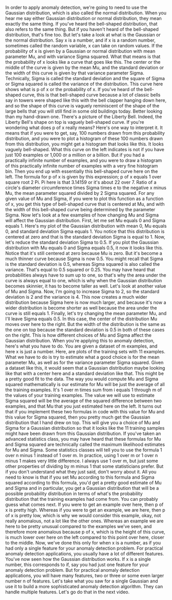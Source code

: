 In order to apply anomaly detection, we're going to need to use the Gaussian distribution, which is also called the normal distribution. When you hear me say either Gaussian distribution or normal distribution, they mean exactly the same thing. If you've heard the bell-shaped distribution, that also refers to the same thing. But if you haven't heard of the bell-shaped distribution, that's fine too. But let's take a look at what is the Gaussian or the normal distribution. Say x is a number, and if x is a random number, sometimes called the random variable, x can take on random values. If the probability of x is given by a Gaussian or normal distribution with mean parameter Mu, and with variance Sigma squared. What that means is that the probability of x looks like a curve that goes like this. The center or the middle of the curve is given by the mean Mu, and the standard deviation or the width of this curve is given by that variance parameter Sigma. Technically, Sigma is called the standard deviation and the square of Sigma or Sigma squared is called the variance of the distribution. This curve here shows what is p of x or the probability of x. If you've heard of the bell-shaped curve, this is that bell-shaped curve because a lot of classic bells say in towers were shaped like this with the bell clapper hanging down here, and so the shape of this curve is vaguely reminiscent of the shape of the large bells that you will still find in some old buildings today. Better looking than my hand-drawn one. There's a picture of the Liberty Bell. Indeed, the Liberty Bell's shape on top is vaguely bell-shaped curve. If you're wondering what does p of x really means? Here's one way to interpret it. It means that if you were to get, say, 100 numbers drawn from this probability distribution, and you were to plot a histogram of these 100 numbers drawn from this distribution, you might get a histogram that looks like this. It looks vaguely bell-shaped. What this curve on the left indicates is not if you have just 100 examples or 1,000 or a million or a billion. But if you had a practically infinite number of examples, and you were to draw a histogram of this practically infinite number of examples with a very fine histogram bin. Then you end up with essentially this bell-shaped curve here on the left. The formula for p of x is given by this expression; p of x equals 1 over square root 2 Pi. Pi here is that 3.14159 or it's about 22 over 7. Ratio of a circle's diameter circumference times Sigma times e to the negative x minus Mu, the mean parameter squared divided by 2 Sigma squared. For any given value of Mu and Sigma, if you were to plot this function as a function of x, you get this type of bell-shaped curve that is centered at Mu, and with the width of this bell-shaped curve being determined by the parameter Sigma. Now let's look at a few examples of how changing Mu and Sigma will affect the Gaussian distribution. First, let me set Mu equals 0 and Sigma equals 1. Here's my plot of the Gaussian distribution with mean 0, Mu equals 0, and standard deviation Sigma equals 1. You notice that this distribution is centered at zero and that is the standard deviation Sigma is equal to 1. Now, let's reduce the standard deviation Sigma to 0.5. If you plot the Gaussian distribution with Mu equals 0 and Sigma equals 0.5, it now it looks like this. Notice that it's still centered at zero because Mu is zero. But it's become a much thinner curve because Sigma is now 0.5. You might recall that Sigma is the standard deviation is 0.5, whereas Sigma squared is also called the variance. That's equal to 0.5 squared or 0.25. You may have heard that probabilities always have to sum up to one, so that's why the area under the curve is always equal to one, which is why when the Gaussian distribution becomes skinnier, it has to become taller as well. Let's look at another value of Mu and Sigma. Now, I'm going to increase Sigma to 2, so the standard deviation is 2 and the variance is 4. This now creates a much wider distribution because Sigma here is now much larger, and because it's now a wider distribution is become shorter as well because the area under the curve is still equals 1. Finally, let's try changing the mean parameter Mu, and I'll leave Sigma equals 0.5. In this case, the center of the distribution Mu moves over here to the right. But the width of the distribution is the same as the one on top because the standard deviation is 0.5 in both of these cases on the right. This is how different choices of Mu and Sigma affect the Gaussian distribution. When you're applying this to anomaly detection, here's what you have to do. You are given a dataset of m examples, and here x is just a number. Here, are plots of the training sets with 11 examples. What we have to do is try to estimate what a good choice is for the mean parameter Mu, as well as for the variance parameter Sigma squared. Given a dataset like this, it would seem that a Gaussian distribution maybe looking like that with a center here and a standard deviation like that. This might be a pretty good fit to the data. The way you would compute Mu and Sigma squared mathematically is our estimate for Mu will be just the average of all the training examples. It's 1 over m times sum from i equals 1 through m of the values of your training examples. The value we will use to estimate Sigma squared will be the average of the squared difference between two examples, and that Mu that you just estimated here on the left. It turns out that if you implement these two formulas in code with this value for Mu and this value for Sigma squared, then you pretty much get the Gaussian distribution that I hand drew on top. This will give you a choice of Mu and Sigma for a Gaussian distribution so that it looks like the 11 training samples might have been drawn from this Gaussian distribution. If you've taken an advanced statistics class, you may have heard that these formulas for Mu and Sigma squared are technically called the maximum likelihood estimates for Mu and Sigma. Some statistics classes will tell you to use the formula 1 over n minus 1 instead of 1 over m. In practice, using 1 over m or 1 over n minus 1 makes very little difference. I always use 1 over m, but just some other properties of dividing by m minus 1 that some statisticians prefer. But if you don't understand what they just said, don't worry about it. All you need to know is that if you set Mu according to this formula and Sigma squared according to this formula, you'd get a pretty good estimate of Mu and Sigma and in particular, you get a Gaussian distribution that will be a possible probability distribution in terms of what's the probability distribution that the training examples had come from. You can probably guess what comes next. If you were to get an example over here, then p of x is pretty high. Whereas if you were to get an example, we are here, then p of x is pretty low, which is why we would consider this example, okay, not really anomalous, not a lot like the other ones. Whereas an example we are here to be pretty unusual compared to the examples we've seen, and therefore more anomalous because p of x, which is the height of this curve, is much lower over here on the left compared to this point over here, closer to the middle. Now, we've done this only for when x is a number, as if you had only a single feature for your anomaly detection problem. For practical anomaly detection applications, you usually have a lot of different features. You've now seen how the Gaussian distribution works. If x is a single number, this corresponds to if, say you had just one feature for your anomaly detection problem. But for practical anomaly detection applications, you will have many features, two or three or some even larger number n of features. Let's take what you saw for a single Gaussian and use it to build a more sophisticated anomaly detection algorithm. They can handle multiple features. Let's go do that in the next video.